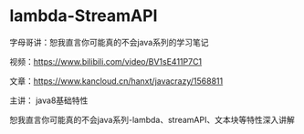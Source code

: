 # lambda-StreamAPI
字母哥讲：恕我直言你可能真的不会java系列的学习笔记

视频：https://www.bilibili.com/video/BV1sE411P7C1

文章：https://www.kancloud.cn/hanxt/javacrazy/1568811

主讲： java8基础特性

恕我直言你可能真的不会java系列-lambda、streamAPI、文本块等特性深入讲解